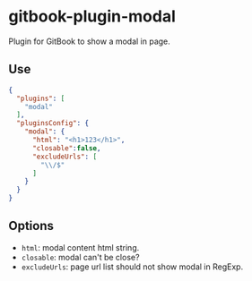 # gitbook-plugin-modal
Plugin for GitBook to show a modal in page.

## Use
```json
{
  "plugins": [
    "modal"
  ],
  "pluginsConfig": {
    "modal": {
      "html": "<h1>123</h1>",
      "closable":false,
      "excludeUrls": [
        "\\/$"
      ]
    }
  }
}
```

## Options
- `html`: modal content html string.
- `closable`: modal can't be close?
- `excludeUrls`: page url list should not show modal in RegExp.